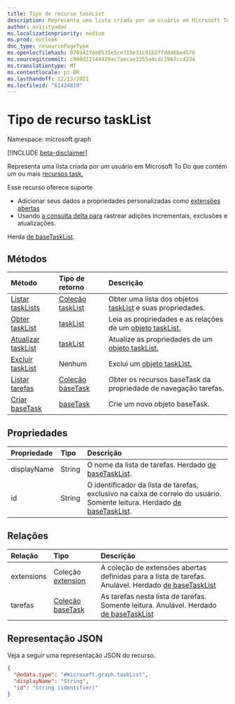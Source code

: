 ```yaml
---
title: Tipo de recurso taskList
description: Representa uma lista criada por um usuário em Microsoft To Do que contém um ou mais recursos task.
author: avijityadav
ms.localizationpriority: medium
ms.prod: outlook
doc_type: resourcePageType
ms.openlocfilehash: 070a427de0531e5ce715e31c91b2ffddd6be4576
ms.sourcegitcommit: c900d22144429ac7aecae3355a4cdc1987cc4234
ms.translationtype: MT
ms.contentlocale: pt-BR
ms.lasthandoff: 12/13/2021
ms.locfileid: "61424819"
---
```

# <a name="tasklist-resource-type"></a>Tipo de recurso taskList

Namespace: microsoft.graph

[!INCLUDE [beta-disclaimer](../../includes/beta-disclaimer.md)]

Representa uma lista criada por um usuário em Microsoft To Do que contém um ou mais [recursos task.](./task.md) 

Esse recurso oferece suporte
* Adicionar seus dados a propriedades personalizadas como [extensões abertas](/graph/extensibility-overview)
* Usando [a consulta delta para](/graph/delta-query-overview) rastrear adições incrementais, exclusões e atualizações.

Herda [de baseTaskList](../resources/basetasklist.md).

## <a name="methods"></a>Métodos
|Método|Tipo de retorno|Descrição|
|:---|:---|:---|
|[Listar taskLists](../api/tasks-list-lists.md)|[Coleção taskList](../resources/tasklist.md)|Obter uma lista dos objetos [taskList](../resources/tasklist.md) e suas propriedades.|
|[Obter taskList](../api/basetasklist-get.md)|[taskList](../resources/tasklist.md)|Leia as propriedades e as relações de um [objeto taskList.](../resources/tasklist.md)|
|[Atualizar taskList](../api/tasklist-update.md)|[taskList](../resources/tasklist.md)|Atualize as propriedades de um [objeto taskList.](../resources/tasklist.md)|
|[Excluir taskList](../api/tasklist-delete.md)|Nenhum|Exclui um [objeto taskList.](../resources/tasklist.md)|
|[Listar tarefas](../api/basetasklist-list-tasks.md)|[Coleção baseTask](../resources/basetask.md)|Obter os recursos baseTask da propriedade de navegação tarefas.|
|[Criar baseTask](../api/basetasklist-post-tasks.md)|[baseTask](../resources/basetask.md)|Crie um novo objeto baseTask.|

## <a name="properties"></a>Propriedades
|Propriedade|Tipo|Descrição|
|:---|:---|:---|
|displayName|String|O nome da lista de tarefas. Herdado [de baseTaskList](../resources/basetasklist.md).|
|id|String|O identificador da lista de tarefas, exclusivo na caixa de correio do usuário. Somente leitura. Herdado [de baseTaskList](../resources/basetasklist.md).|

## <a name="relationships"></a>Relações
|Relação|Tipo|Descrição|
|:---|:---|:---|
|extensions|Coleção [extension](../resources/extension.md)|A coleção de extensões abertas definidas para a lista de tarefas. Anulável. Herdado [de baseTaskList](../resources/basetasklist.md)|
|tarefas|[Coleção baseTask](../resources/basetask.md)|As tarefas nesta lista de tarefas. Somente leitura. Anulável. Herdado [de baseTaskList](../resources/basetasklist.md)|

## <a name="json-representation"></a>Representação JSON
Veja a seguir uma representação JSON do recurso.
<!-- {
  "blockType": "resource",
  "keyProperty": "id",
  "@odata.type": "microsoft.graph.taskList",
  "baseType": "microsoft.graph.baseTaskList",
  "openType": false
}
-->
``` json
{
  "@odata.type": "#microsoft.graph.taskList",
  "displayName": "String",
  "id": "String (identifier)"
}
```

